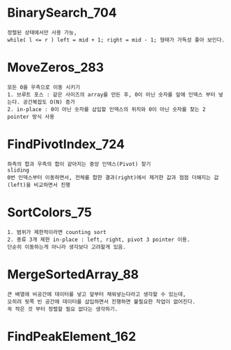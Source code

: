 # BinarySearch_704
	정렬된 상태에서만 사용 가능,
	while( l <= r ) left = mid + 1; right = mid - 1; 형태가 가독성 좋아 보인다.
	
# MoveZeros_283
	모든 0을 우측으로 이동 시키기
	1. 브루트 포스 : 같은 사이즈의 array를 만든 후, 0이 아닌 숫자를 앞에 인덱스 부터 넣는다. 공간복잡도 O(N) 증가
	2. in-place : 0이 아닌 숫자를 삽입할 인덱스의 위치와 0이 아닌 숫자를 찾는 2 pointer 방식 사용
	
# FindPivotIndex_724
	좌측의 합과 우측의 합이 같아지는 중앙 인덱스(Pivot) 찾기
	sliding
	0번 인덱스부터 이동하면서, 전체를 합한 결과(right)에서 제거한 값과 점점 더해지는 값(left)을 비교하면서 진행

# SortColors_75
	1. 범위가 제한적이라면 counting sort
	2. 종류 3개 제한 in-place : left, right, pivot 3 pointer 이용.
	단순히 이동하는게 아니라 생각보다 고려할게 있음.
	
# MergeSortedArray_88
	큰 배열에 비공간에 데이터를 넣고 앞부터 채워넣는다라고 생각할 수 있는데,
	오히려 뒷쪽 빈 공간에 데이터를 삽입하면서 진행하면 불필요한 작업이 없어진다.
	꼭 작은 것 부터 정렬할 필요 없다는 생각하기.
	
# FindPeakElement_162
	


	
	